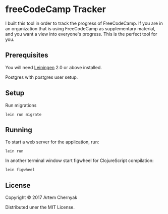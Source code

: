 # freeCodeCamp Tracker

I built this tool in order to track the progress of FreeCodeCamp. If you are in an organization
that is using FreeCodeCamp as supplementary material, and you want a view into everyone's progress.
This is the perfect tool for you.

## Prerequisites

You will need [Leiningen][1] 2.0 or above installed.

[1]: https://github.com/technomancy/leiningen

Postgres with postgres user setup.

## Setup

Run migrations

    lein run migrate

## Running

To start a web server for the application, run:

    lein run
    
In another terminal window start figwheel for ClojureScript compilation:

    lein figwheel

## License

Copyright © 2017 Artem Chernyak

Distributed uner the MIT License.
